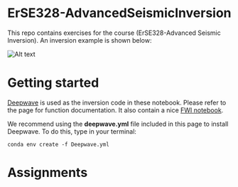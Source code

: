 # ErSE328-AdvancedSeismicInversion
This repo contains exercises for the course (ErSE328-Advanced Seismic Inversion). An inversion example is shown below:

![Alt text](inversion_example.gif) 

# Getting started 
[Deepwave](git@github.com:alaliaa/ErSE328-AdvancedSeismicInversion.git) is used as the inversion code in these notebook. Please refer to the page for function documentation. It also contain a nice [FWI notebook](git@github.com:alaliaa/ErSE328-AdvancedSeismicInversion.git). 

We recommend using the **deepwave.yml** file included in this page to install Deepwave.
To do this, type in your terminal: 

`conda env create -f Deepwave.yml`

# Assignments 
